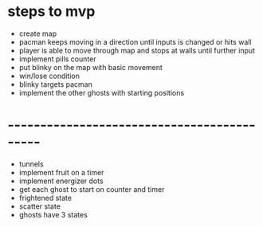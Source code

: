 # steps to mvp

- create map
- pacman keeps moving in a direction until inputs is changed or hits wall
- player is able to move through map and stops at walls until further input
- implement pills counter
- put blinky on the map with basic movement
- win/lose condition
- blinky targets pacman
- implement the other ghosts with starting positions

# -------------------------------------------

- tunnels
- implement fruit on a timer
- implement energizer dots
- get each ghost to start on counter and timer
- frightened state
- scatter state
- ghosts have 3 states
